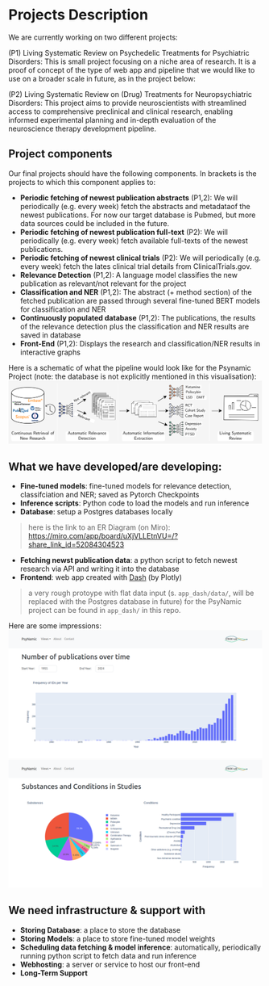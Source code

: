 # Projects Description

We are currently working on two different projects:

(P1) Living Systematic Review on Psychedelic Treatments for Psychiatric Disorders: This is small project focusing on a niche area of research. It is a proof of concept of the type of web app and pipeline that we would like to use on a broader scale in future, as in the project below:

(P2) Living Systematic Review on (Drug) Treatments for Neuropsychiatric Disorders: This project aims to provide neuroscientists with streamlined access to comprehensive preclinical and clinical research, enabling informed experimental planning and in-depth evaluation of the neuroscience therapy development pipeline.


## Project components
Our final projects should have the following components. In brackets is the projects to which this component applies to:
* **Periodic fetching of newest publication abstracts** (P1,2): We will periodically (e.g. every week) fetch the abstracts and metadataof the newest publications. For now our target database is Pubmed, but more data sources could be included in the future.
* **Periodic fetching of newest publication full-text** (P2): We will periodically (e.g. every week) fetch available full-texts of the newest publications.
* **Periodic fetching of newest clinical trials** (P2): We will periodically (e.g. every week) fetch the lates clinical trial details from ClinicalTrials.gov.
* **Relevance Detection** (P1,2): A language model classifies the new publication as relevant/not relevant for the project
* **Classification and NER** (P1,2): The abstract (+ method section) of the fetched publication are passed through several fine-tuned BERT models for classification and NER
* **Continuously populated database** (P1,2): The publications, the results of the relevance detection plus the classification and NER results are saved in database
* **Front-End** (P1,2): Displays the research and classification/NER results in interactive graphs

Here is a schematic of what the pipeline would look like for the Psynamic Project (note: the database is not explicitly mentioned in this visualisation):
![](app_dash/assets/pipeline.png)

## What we have developed/are developing:
* **Fine-tuned models**: fine-tuned models for relevance detection, classifciation and NER; saved as Pytorch Checkpoints
* **Inference scripts**: Python code to load the models and run inference
* **Database**: setup a Postgres databases locally
> here is the link to an ER Diagram (on Miro): https://miro.com/app/board/uXjVLLEtnVU=/?share_link_id=52084304523
* **Fetching newst publication data**: a python script to fetch newest research via API and writing it into the database
* **Frontend**: web app created with [Dash](https://dash.plotly.com/) (by Plotly)
> a very rough protoype with flat data input (s. `app_dash/data/`, will be replaced with the Postgres database in future) for the PsyNamic project can be found in `app_dash/` in this repo. 

Here are some impressions:
![](/media/screenshot_psynamic1.png)
![](/media/screenshot_psynamic2.png)

  

## We need infrastructure & support with
* **Storing Database**: a place to store the database
* **Storing Models**: a place to store fine-tuned model weights
* **Scheduling data fetching & model inference**: automatically, periodically running python script to fetch data and run inference
* **Webhosting**: a server or service to host our front-end
* **Long-Term Support**

